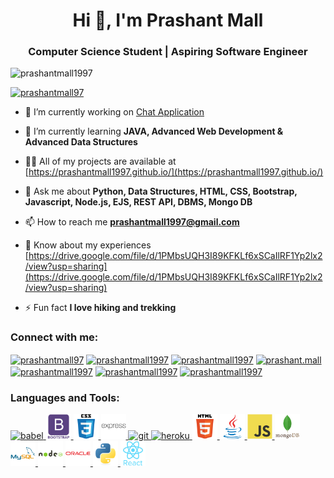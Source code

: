 <h1 align="center">Hi 👋, I'm Prashant Mall</h1>
<h3 align="center">Computer Science Student | Aspiring Software Engineer</h3>

<p align="left"> <img src="https://komarev.com/ghpvc/?username=prashantmall1997&label=Profile%20views&color=0e75b6&style=flat" alt="prashantmall1997" /> </p>

<p align="left"> <a href="https://twitter.com/prashantmall97" target="blank"><img src="https://img.shields.io/twitter/follow/prashantmall97?logo=twitter&style=for-the-badge" alt="prashantmall97" /></a> </p>

- 🔭 I’m currently working on [Chat Application](https://github.com/prashantmall1997/chat_application)

- 🌱 I’m currently learning **JAVA, Advanced Web Development & Advanced Data Structures**

- 👨‍💻 All of my projects are available at [https://prashantmall1997.github.io/](https://prashantmall1997.github.io/)

- 💬 Ask me about **Python, Data Structures, HTML, CSS, Bootstrap, Javascript, Node.js, EJS, REST API, DBMS, Mongo DB**

- 📫 How to reach me **prashantmall1997@gmail.com**

- 📄 Know about my experiences [https://drive.google.com/file/d/1PMbsUQH3I89KFKLf6xSCaIlRF1Yp2lx2/view?usp=sharing](https://drive.google.com/file/d/1PMbsUQH3I89KFKLf6xSCaIlRF1Yp2lx2/view?usp=sharing)

- ⚡ Fun fact **I love hiking and trekking**

<h3 align="left">Connect with me:</h3>
<p align="left">
<a href="https://twitter.com/prashantmall97" target="blank"><img align="center" src="https://raw.githubusercontent.com/rahuldkjain/github-profile-readme-generator/master/src/images/icons/Social/twitter.svg" alt="prashantmall97" height="30" width="40" /></a>
<a href="https://linkedin.com/in/prashantmall1997" target="blank"><img align="center" src="https://raw.githubusercontent.com/rahuldkjain/github-profile-readme-generator/master/src/images/icons/Social/linked-in-alt.svg" alt="prashantmall1997" height="30" width="40" /></a>
<a href="https://fb.com/prashantmall1997" target="blank"><img align="center" src="https://raw.githubusercontent.com/rahuldkjain/github-profile-readme-generator/master/src/images/icons/Social/facebook.svg" alt="prashantmall1997" height="30" width="40" /></a>
<a href="https://instagram.com/prashant.mall" target="blank"><img align="center" src="https://raw.githubusercontent.com/rahuldkjain/github-profile-readme-generator/master/src/images/icons/Social/instagram.svg" alt="prashant.mall" height="30" width="40" /></a>
<a href="https://www.youtube.com/c/prashantmall1997" target="blank"><img align="center" src="https://raw.githubusercontent.com/rahuldkjain/github-profile-readme-generator/master/src/images/icons/Social/youtube.svg" alt="prashantmall1997" height="30" width="40" /></a>
<a href="https://www.hackerrank.com/prashantmall1997" target="blank"><img align="center" src="https://raw.githubusercontent.com/rahuldkjain/github-profile-readme-generator/master/src/images/icons/Social/hackerrank.svg" alt="prashantmall1997" height="30" width="40" /></a>
<a href="https://www.leetcode.com/prashantmall1997" target="blank"><img align="center" src="https://raw.githubusercontent.com/rahuldkjain/github-profile-readme-generator/master/src/images/icons/Social/leet-code.svg" alt="prashantmall1997" height="30" width="40" /></a>
</p>

<h3 align="left">Languages and Tools:</h3>
<p align="left"> <a href="https://babeljs.io/" target="_blank"> <img src="https://www.vectorlogo.zone/logos/babeljs/babeljs-icon.svg" alt="babel" width="40" height="40"/> </a> <a href="https://getbootstrap.com" target="_blank"> <img src="https://raw.githubusercontent.com/devicons/devicon/master/icons/bootstrap/bootstrap-plain-wordmark.svg" alt="bootstrap" width="40" height="40"/> </a> <a href="https://www.w3schools.com/css/" target="_blank"> <img src="https://raw.githubusercontent.com/devicons/devicon/master/icons/css3/css3-original-wordmark.svg" alt="css3" width="40" height="40"/> </a> <a href="https://expressjs.com" target="_blank"> <img src="https://raw.githubusercontent.com/devicons/devicon/master/icons/express/express-original-wordmark.svg" alt="express" width="40" height="40"/> </a> <a href="https://git-scm.com/" target="_blank"> <img src="https://www.vectorlogo.zone/logos/git-scm/git-scm-icon.svg" alt="git" width="40" height="40"/> </a> <a href="https://heroku.com" target="_blank"> <img src="https://www.vectorlogo.zone/logos/heroku/heroku-icon.svg" alt="heroku" width="40" height="40"/> </a> <a href="https://www.w3.org/html/" target="_blank"> <img src="https://raw.githubusercontent.com/devicons/devicon/master/icons/html5/html5-original-wordmark.svg" alt="html5" width="40" height="40"/> </a> <a href="https://www.java.com" target="_blank"> <img src="https://raw.githubusercontent.com/devicons/devicon/master/icons/java/java-original.svg" alt="java" width="40" height="40"/> </a> <a href="https://developer.mozilla.org/en-US/docs/Web/JavaScript" target="_blank"> <img src="https://raw.githubusercontent.com/devicons/devicon/master/icons/javascript/javascript-original.svg" alt="javascript" width="40" height="40"/> </a> <a href="https://www.mongodb.com/" target="_blank"> <img src="https://raw.githubusercontent.com/devicons/devicon/master/icons/mongodb/mongodb-original-wordmark.svg" alt="mongodb" width="40" height="40"/> </a> <a href="https://www.mysql.com/" target="_blank"> <img src="https://raw.githubusercontent.com/devicons/devicon/master/icons/mysql/mysql-original-wordmark.svg" alt="mysql" width="40" height="40"/> </a> <a href="https://nodejs.org" target="_blank"> <img src="https://raw.githubusercontent.com/devicons/devicon/master/icons/nodejs/nodejs-original-wordmark.svg" alt="nodejs" width="40" height="40"/> </a> <a href="https://www.oracle.com/" target="_blank"> <img src="https://raw.githubusercontent.com/devicons/devicon/master/icons/oracle/oracle-original.svg" alt="oracle" width="40" height="40"/> </a> <a href="https://www.python.org" target="_blank"> <img src="https://raw.githubusercontent.com/devicons/devicon/master/icons/python/python-original.svg" alt="python" width="40" height="40"/> </a> <a href="https://reactjs.org/" target="_blank"> <img src="https://raw.githubusercontent.com/devicons/devicon/master/icons/react/react-original-wordmark.svg" alt="react" width="40" height="40"/> </a> </p>

<div style="width:auto; margin:0 auto>
<p><img align="left" src="https://github-readme-stats.vercel.app/api/top-langs?username=prashantmall1997&show_icons=true&locale=en&layout=compact" alt="prashantmall1997" /></p>
</div>

<div style="width:auto; margin:0 auto>
<p>&nbsp;<img align="center" src="https://github-readme-stats.vercel.app/api?username=prashantmall1997&show_icons=true&hide_border=true&locale=en" alt="prashantmall1997" /></p>
</div>
